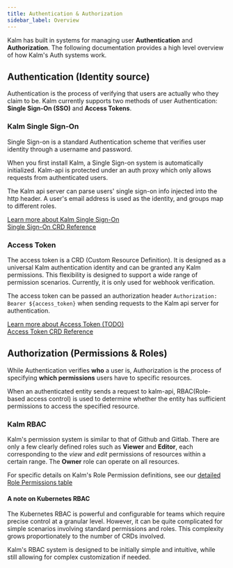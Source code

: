```yaml
---
title: Authentication & Authorization
sidebar_label: Overview
---
```


Kalm has built in systems for managing user **Authentication** and **Authorization**. The following documentation provides a high level overview of how Kalm's Auth systems work.

## Authentication (Identity source)

Authentication is the process of verifying that users are actually who they claim to be. Kalm currently supports two methods of user Authentication: **Single Sign-On (SSO)** and **Access Tokens**.

### Kalm Single Sign-On

Single Sign-on is a standard Authentication scheme that verifies user identity through a username and password.

When you first install Kalm, a Single Sign-on system is automatically initialized. Kalm-api is protected under an auth proxy which only allows requests from authenticated users.

The Kalm api server can parse users' single sign-on info injected into the http header. A user's email address is used as the identity, and groups map to different roles.

[Learn more about Kalm Single Sign-On](./sso)<br />
[Single Sign-On CRD Reference](./sso)

### Access Token

The access token is a CRD (Custom Resource Definition). It is designed as a universal Kalm authentication identity and can be granted any Kalm permissions.
This flexibility is designed to support a wide range of permission scenarios. Currently, it is only used for webhook verification.

The access token can be passed an authorization header `Authorization: Bearer ${access_token}` when sending requests to the Kalm api server for authentication.

[Learn more about Access Token (TODO)](./sso)<br />
[Access Token CRD Reference](./sso)

## Authorization (Permissions & Roles)

While Authentication verifies **who** a user is, Authorization is the process of specifying **which permissions** users have to specific resources.

When an authenticated entity sends a request to kalm-api, RBAC(Role-based access control) is used to determine whether the entity has sufficient permissions to access the specified resource.

### Kalm RBAC

Kalm's permission system is similar to that of Github and Gitlab. There are only a few clearly defined roles such as **Viewer** and **Editor**, each corresponding to the _view_ and _edit_ permissions of resources within a certain range. The **Owner** role can operate on all resources.

For specific details on Kalm's Role Permission definitions, see our [detailed Role Permissions table](./roles)

#### A note on Kubernetes RBAC

The Kubernetes RBAC is powerful and configurable for teams which require precise control at a granular level. However, it can be quite complicated for simple scenarios involving standard permissions and roles. This complexity grows proportionately to the number of CRDs involved.

Kalm's RBAC system is designed to be initially simple and intuitive, while still allowing for complex customization if needed.

